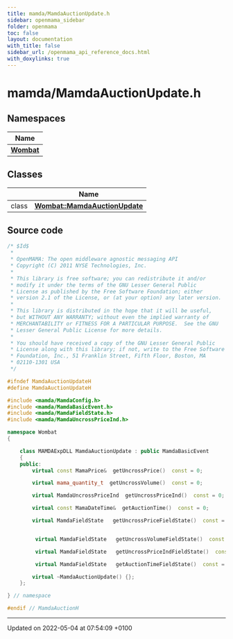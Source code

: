 ```yaml
---
title: mamda/MamdaAuctionUpdate.h
sidebar: openmama_sidebar
folder: openmama
toc: false
layout: documentation
with_title: false
sidebar_url: /openmama_api_reference_docs.html
with_doxylinks: true
---
```


# mamda/MamdaAuctionUpdate.h



## Namespaces

| Name           |
| -------------- |
| **[Wombat](namespaceWombat.html)**  |

## Classes

|                | Name           |
| -------------- | -------------- |
| class | **[Wombat::MamdaAuctionUpdate](classWombat_1_1MamdaAuctionUpdate.html)**  |




## Source code

```cpp
/* $Id$
 *
 * OpenMAMA: The open middleware agnostic messaging API
 * Copyright (C) 2011 NYSE Technologies, Inc.
 *
 * This library is free software; you can redistribute it and/or
 * modify it under the terms of the GNU Lesser General Public
 * License as published by the Free Software Foundation; either
 * version 2.1 of the License, or (at your option) any later version.
 *
 * This library is distributed in the hope that it will be useful,
 * but WITHOUT ANY WARRANTY; without even the implied warranty of
 * MERCHANTABILITY or FITNESS FOR A PARTICULAR PURPOSE.  See the GNU
 * Lesser General Public License for more details.
 *
 * You should have received a copy of the GNU Lesser General Public
 * License along with this library; if not, write to the Free Software
 * Foundation, Inc., 51 Franklin Street, Fifth Floor, Boston, MA
 * 02110-1301 USA
 */

#ifndef MamdaAuctionUpdateH
#define MamdaAuctionUpdateH

#include <mamda/MamdaConfig.h>
#include <mamda/MamdaBasicEvent.h>
#include <mamda/MamdaFieldState.h>
#include <mamda/MamdaUncrossPriceInd.h>

namespace Wombat
{

    class MAMDAExpDLL MamdaAuctionUpdate : public MamdaBasicEvent
    {
    public:
        virtual const MamaPrice&  getUncrossPrice()  const = 0;

        virtual mama_quantity_t  getUncrossVolume()  const = 0;

        virtual MamdaUncrossPriceInd  getUncrossPriceInd()  const = 0;

        virtual const MamaDateTime&  getAuctionTime()  const = 0;

        virtual MamdaFieldState   getUncrossPriceFieldState()  const = 0;


         virtual MamdaFieldState   getUncrossVolumeFieldState()  const = 0;

         virtual MamdaFieldState   getUncrossPriceIndFieldState()  const = 0;

         virtual MamdaFieldState   getAuctionTimeFieldState()  const = 0;

        virtual ~MamdaAuctionUpdate() {};
    };

} // namespace

#endif // MamdaAuctionH
```


-------------------------------

Updated on 2022-05-04 at 07:54:09 +0100
